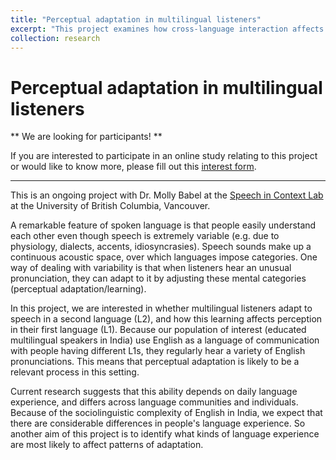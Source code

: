 ```yaml
---
title: "Perceptual adaptation in multilingual listeners"
excerpt: "This project examines how cross-language interaction affects adaptive speech behavior in multilingual listeners, and possible sources of individual differences" 
collection: research
---
```

Perceptual adaptation in multilingual listeners
==

\** We are looking for participants! \**

If you are interested to participate in an online study relating to this project or would like to know more, please fill out this [interest form](https://forms.gle/Li7ob84EJHi1RMzi6). 

---

This is an ongoing project with Dr. Molly Babel at the [Speech in Context Lab](https://speechincontext.arts.ubc.ca/) at the University of British Columbia, Vancouver.

A remarkable feature of spoken language is that people easily understand each other even though speech is extremely variable (e.g. due to physiology, dialects, accents, idiosyncrasies). Speech sounds make up a continuous acoustic space, over which languages impose categories. One way of dealing with variability is that when listeners hear an unusual pronunciation, they can adapt to it by adjusting these mental categories (perceptual adaptation/learning). 

In this project, we are interested in whether multilingual listeners adapt to speech in a second language (L2), and how this learning affects perception in their first language (L1). Because our population of interest (educated multilingual speakers in India) use English as a language of communication with people having different L1s, they regularly hear a variety of English pronunciations. This means that perceptual adaptation is likely to be a relevant process in this setting. 

Current research suggests that this ability depends on daily language experience, and differs across language communities and individuals. Because of the sociolinguistic complexity of English in India, we expect that there are considerable differences in people's language experience. So another aim of this project is to identify what kinds of language experience are most likely to affect patterns of adaptation.



